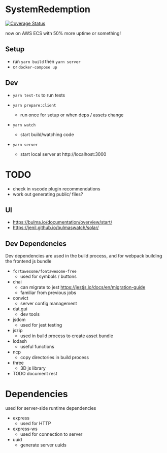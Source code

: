 # SystemRedemption

[![Coverage Status](https://coveralls.io/repos/gitlab/monofuel34089/system-redemption/badge.svg?branch=master)](https://coveralls.io/gitlab/monofuel34089/system-redemption?branch=master)

now on AWS ECS with 50% more uptime or something!

## Setup

- run `yarn build` then `yarn server`
- or `docker-compose up`

## Dev

- `yarn test-ts` to run tests

- `yarn prepare:client`
  - run once for setup or when deps / assets change
- `yarn watch`
  - start build/watching code
- `yarn server`
  - start local server at http://localhost:3000

# TODO

- check in vscode plugin recommendations
- work out generating public/ files?


## UI

- https://bulma.io/documentation/overview/start/
- https://jenil.github.io/bulmaswatch/solar/


## Dev Dependencies

Dev dependencies are used in the build process, and for webpack building the frontend js bundle

- `fortawesome/fontawesome-free` 
  - used for symbols / buttons
- chai
  - can migrate to jest https://jestjs.io/docs/en/migration-guide
  - familiar from previous jobs
- convict
  - server config management
- dat.gui
  - dev tools
- jsdom
  - used for jest testing
- jszip
  - used in build process to create asset bundle
- lodash
  - useful functions
- ncp
  - copy directories in build process
- three
  - 3D js library
- TODO document rest


# Dependencies

used for server-side runtime dependencies

- express
  - used for HTTP
- express-ws
  - used for connection to server
- uuid
  - generate server uuids
